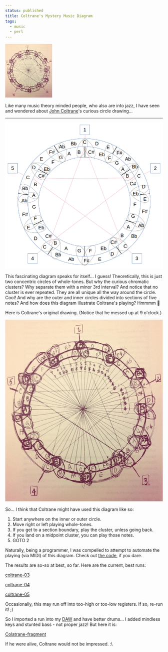 ```yaml
---                                                                                                                                                                          
status: published
title: Coltrane's Mystery Music Diagram
tags:
  - music
  - perl
---
```


![coltrane-circle-drawing](coltrane-circle-drawing-sm.jpg)

Like many music theory minded people, who also are into jazz, I have seen and wondered about [John Coltrane](https://en.wikipedia.org/wiki/John_Coltrane)'s curious circle drawing...

---

![coltrane-circle-diagram](coltrane-circle-diagram.png)

This fascinating diagram speaks for itself... I guess!  Theoretically, this is just two concentric circles of whole-tones.  But why the curious chromatic clusters?  Why separate them with a minor 3rd interval?  And notice that no cluster is ever repeated.  They are all unique all the way around the circle.  Cool!  And why are the outer and inner circles divided into sections of five notes?  And how does this diagram illustrate Coltrane's playing?  Hmmmm 🤔

Here is Coltrane's original drawing.  (Notice that he messed up at 9 o'clock.)

![coltrane-circle-drawing](coltrane-circle-drawing.jpg)

So... I think that Coltrane might have used this diagram like so:

1. Start anywhere on the inner or outer circle.
2. Move right or left playing whole-tones.
3. If you get to a section boundary, play the cluster, unless going back.
4. If you land on a midpoint cluster, you can play those notes.
5. GOTO 2

Naturally, being a programmer, I was compelled to attempt to automate the playing (via MIDI) of this diagram.  Check out [the code](https://github.com/ology/Music/blob/master/coltrane), if you dare.

The results are so-so at best, so far.  Here are the current, best runs:

[coltrane-03](coltrane-03.mp3)

[coltrane-04](coltrane-04.mp3)

[coltrane-05](coltrane-05.mp3)

Occasionally, this may run off into too-high or too-low registers. If so, re-run it! ;)

So I imported a run into my [DAW](https://www.apple.com/logic-pro/) and have better drums... I added mindless keys and stunted bass - not proper jazz!  But here it is:

[Colatrane-fragment](Colatrane-fragment.mp3)

If he were alive, Coltrane would not be impressed. :\
